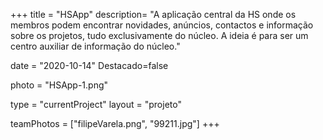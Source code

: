 +++
title = "HSApp"
description= "A aplicação central da HS onde os membros podem encontrar novidades, anúncios, contactos e informação sobre os projetos, tudo exclusivamente do núcleo. A ideia é para ser um centro auxiliar de informação do núcleo." 

date = "2020-10-14" 
Destacado=false 

photo = "HSApp-1.png" 

type = "currentProject" 
layout = "projeto"

teamPhotos = ["filipeVarela.png", "99211.jpg"] 
+++
